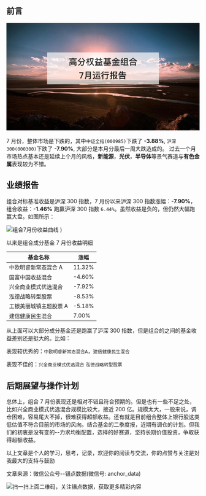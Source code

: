 ## 前言

![题图](./images/report.png)

7 月份，整体市场是下跌的，其中`中证全指(000985)`下跌了 **-3.88%**, `沪深300(000300)`下跌了 **-7.90%**, 大部分是本月分最后一周大跌造成的。 过去一个月市场热点基本还是延续上个月的风格，**新能源**，**光伏**，**半导体**等景气赛道与**有色金属**表现较为不错。

## 业绩报告

组合对标基准收益是沪深 300 指数，7 月份以来沪深 300 指数涨幅：**-7.90%**， 组合收益：**-1.46%** 跑赢沪深 300 指数 `6.44%`。虽然收益是负的，但仍然大幅跑赢大盘。如图所示：

![组合7月份收益曲线](https://files.mdnice.com/user/14934/8badc23a-0771-41a6-b9b9-e23923e97358.png)
)

以来是组合成分基金 7 月份收益明细

| 基金名称               | 涨幅   |
| ---------------------- | ------ |
| 中欧明睿新常态混合 A   | 11.32% |
| 国富中国收益混合       | -4.60% |
| 兴全商业模式优选混合   | -7.92% |
| 泓德战略转型股票       | -8.53% |
| 工银美丽城镇主题股票 A | -5.18% |
| 建信健康民生混合       | 7.00%  |

从上面可以大部分成分基金还是跑赢了沪深 300 指数，但是组合的之间的基金收益差别还是挺大的。比如：

表现较优秀的：`中欧明睿新常态混合A`，`建信健康民生混合`

表现不佳的：`兴全商业模式优选混合` `泓德战略转型股票 `

## 后期展望与操作计划

总体上，组合 7 月份表现还是相对不错且符合预期的。但是也有一些不足之处，比如兴全商业模式优选混合规模比较大，接近 200 亿。规模太大，一般来说，调仓困难，容易尾大不掉，很难获得超额收益。还有就是目前组合整体上银行股这类低估值不符合目前的市场的风向。结合基金的二季度报，近期有调仓的计划。但我们的初衷是没有变的--力求均衡配置，选择的好赛道，坚持长期价值投资，争取获得超额收益。

以上文章是个人的学习，思考，记录，欢迎你的阅读与交流，你的点赞与关注是对我最大的支持与鼓励

文章来源：微信公众号--锚点数据(微信号: anchor_data)

![扫一扫上面二维码，关注锚点数据，获取更多精彩内容](https://files.mdnice.com/user/14934/ef6ead65-5055-446a-a169-f41a98a1e0c5.jpg)
